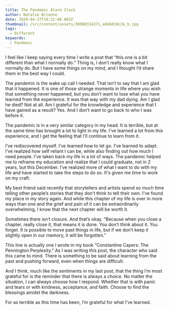 ```yaml
---
title: The Pandemic Alarm Clock
author: Natalie Brianne
date: 2020-04-27T19:22:00.003Z
thumbnail: /src/content/assets/38988314371_a84b810c2e_b.jpg
tags:
  - Different
keywords:
  - Pandemic
---
```


I feel like I keep saying every time I write a post that “this one is a bit different than what I normally do.” Thing is, I don’t really know what I normally do. But I have some things on my mind, and I thought I’d share them in the best way I could.

The pandemic is the wake up call I needed. That isn’t to say that I am glad that it happened. It is one of those strange moments in life where you wish that something never happened, but you don’t want to lose what you have learned from the experience. It was that way with my dad dying. Am I glad he died? Not at all. Am I grateful for the knowledge and experience that I have gained as a result? Yes. And I don’t want to go back to who I was before it.

The pandemic is in a very similar category in my head. It is terrible, but at the same time has brought a lot to light in my life. I’ve learned a lot from this experience, and I get the feeling that I’ll continue to learn from it.

I’ve rediscovered myself. I’ve learned how to let go. I’ve learned to adapt. I’ve realized how self reliant I can be, while also finding out how much I need people. I’ve taken back my life in a lot of ways. The pandemic helped me to reframe my education and realize that I could graduate, not in 2 years, but this December. I’ve realized more of what I want to do with my life and have started to take the steps to do so. It's given me time to work on my craft.

My best friend said recently that storytellers and artists spend so much time telling other people’s stories that they don’t think to tell their own. I’ve found my place in my story again. And while this chapter of my life is over in more ways than one and the grief and pain of it can be extraordinarily overwhelming, I know that the next chapter will be worth it.

Sometimes there isn’t closure. And that’s okay. “Because when you close a chapter, really close it, that means it is done. You don’t think about it. You forget. It is possible to move past things in life, but if we don’t keep it slightly open in our memory, it will be forgotten."

This line is actually one I wrote in my book “Constantine Capers: The Pennington Perplexity.” As I was writing this post, the character who said this came to mind. There is something to be said about learning from the past and pushing forward, even when things are difficult.

And I think, much like the sentiments in my last post, that the thing I’m most grateful for is the reminder that there is always a choice. No matter the situation, I can always choose how I respond. Whether that is with panic and tears or with kindness, acceptance, and faith. Choose to find the blessings amidst the darkness.

For as terrible as this time has been, I’m grateful for what I’ve learned.
